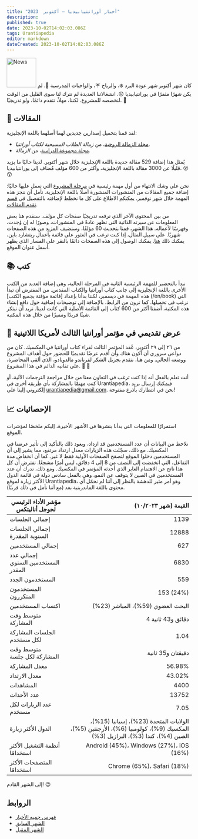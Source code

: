 ```yaml
---
title: "أخبار أورانتيابيديا — أكتوبر  2023"
description:
published: true
date: 2023-10-02T14:02:03.086Z
tags: Urantiapedia
editor: markdown
dateCreated: 2023-10-02T14:02:03.086Z
---
```


<img src="/_assets/svg/icon-news.svg" alt="News" style="width: 80px;"> كان شهر أكتوبر شهر عودة البرد :snowflake:، والرياح :umbrella:، والواجبات المدرسية :school_satchel:. لم يكن شهرًا مثمرًا في يورانتيابيديا :disappointed:. انشغالاتنا العديدة لم تترك لنا سوى القليل من الوقت لنخصصه للمشروع. لكننا، مهلاً، نتقدم دائمًا، ولو تدريجيًا. :walking:

## :page_with_curl: المقالات

لقد قمنا بتحميل إصدارين جديدين لهما أصلهما باللغة الإنجليزية:
- [مجلة الزمالة الروحية](/ar/index/articles_spiritual_fellowship_journal)، من _زمالة الطلاب المسيحية لكتاب أورانتيا_.
- [مجلة مجموعة الدراسة](/ar/index/articles_study_group_herald)، من _الزمالة_.

يُمثل هذا إضافة 529 مقالة جديدة باللغة الإنجليزية خلال شهر أكتوبر. لدينا حاليًا ما يزيد قليلًا عن 3000 مقالة باللغة الإنجليزية، وأكثر من 600 مؤلف مُضاف إلى يورانتيابيديا. :open_mouth: :open_mouth:

نحن على وشك الانتهاء من أول مهمة رئيسية في [مرحلة المشروع](/ar/help/phases#milestone-ii-books-articles-study-aids-schemas-and-indexes) التي نعمل عليها حاليًا: إضافة جميع المقالات من المنشورات المنشورة أصلًا باللغة الإنجليزية. نأمل أن ننجز هذه المهمة خلال شهر نوفمبر. يمكنكم الاطلاع على كل ما نخطط لإضافته بالتفصيل في [قسم تقدم المقالات](/ar/help/status#articles-progress-detailed).

من بين المحتوى الآخر الذي نرفعه تدريجيًا صفحات كل مؤلف. سنقدم هنا بعض المعلومات عن سيرته الذاتية التي تظهر عادةً في المنشورات، وصورًا له إن وُجدت، وفهرسًا لأعماله. هذا الشهر، قمنا بتحديث 60 مؤلفًا، وسنضيف المزيد من هذه الصفحات شهريًا. على سبيل المثال، إذا كنت ترغب في العثور على قائمة بأعمال ريتشارد باين، يمكنك ذلك [هنا](/en/article/Dick_Bain). يمكنك الوصول إلى هذه الصفحات دائمًا بالنقر على المسار الذي يظهر أسفل عنوان الموقع.

## :books: كتب

نبدأ بالتحضير للمهمة الرئيسية الثانية في المرحلة الحالية، وهي إضافة العديد من الكتب الأخرى باللغة الإنجليزية إلى جانب كتاب أورانتيا والكتاب المقدس. من المفترض أن تبدأ هذه المهمة في ديسمبر، لكننا بدأنا بإعداد [قائمة مؤقتة بجميع الكتب] (/en/book) التي نرغب في تحميلها. كما ترون من الرابط، بالإضافة إلى توضيحات إضافية حول دافع إنشاء هذه المكتبة، أضفنا أكثر من 600 كتاب إلى القائمة الأصلية التي كانت لدينا. نريد أن نبتكر شيئًا فريدًا ومميزًا من خلال هذه المكتبة.

## :blue_heart: عرض تقديمي في مؤتمر أورانتيا الثالث لأمريكا اللاتينية

من ٢٦ إلى ٢٩ أكتوبر، عُقد المؤتمر الثالث لقراء كتاب أورانتيا في المكسيك. كان من دواعي سروري أن أكون هناك وأن أقدم عرضًا تقديميًا للحضور حول أهداف المشروع ووضعه الحالي. ومن هنا، نتقدم بجزيل الشكر لفرناندو مالدونادو، الذي ألقى المحاضرة، على تفانيه الدائم في هذا المشروع. :clap: :clap:

أنت تعلم بالفعل أنه إذا كنت ترغب في التعاون معنا من خلال مراجعة الترجمات الآلية، أو كنت مهتمًا بالمشاركة بأي طريقة أخرى في Urantiapedia، فيمكنك إرسال بريد إلكتروني إلينا على urantiapedia@gmail.com. نحن في انتظارك بأذرع مفتوحة!

## :chart_with_upwards_trend: الإحصائيات

استمرارًا للمعلومات التي بدأنا بنشرها في الأشهر الأخيرة، إليكم ملخصًا لمؤشرات الموقع.

نلاحظ من البيانات أن عدد المستخدمين قد ازداد، ويعود ذلك بالتأكيد إلى تأثير عرضنا في المكسيك. مع ذلك، سجّلت هذه الزيارات معدل ارتداد مرتفع، مما يشير إلى أن المستخدمين دخلوا الموقع لتصفح الصفحات الأولية فقط لا غير. كما أن انخفاض مدة التفاعل، التي انخفضت إلى النصف من 8 إلى 4 دقائق، ليس أمرًا مشجعًا. نفترض أن كل هذا ناتج عن الاهتمام العابر الذي أحدثه المؤتمر في المكسيك. ومع ذلك، ندرك أن عدد المستخدمين في الصين لا يتوقف عن النمو، وهي بالفعل سادس دولة في قائمة الدول الأكثر زيارة لموقع Urantiapedia، وهو أمر مثير للدهشة بالنظر إلى أننا لم نحمّل أي محتوى باللغة الماندرينية بعد (مع أننا نأمل في ذلك قريبًا).

مؤشر الأداء الرئيسي لجوجل أناليتكس | القيمة (شهر ١٠/٢٠٢٣)
--- | ---:
إجمالي الجلسات | 1139
إجمالي الجلسات السنوية المقدرة | 12888
إجمالي المستخدمين | 627
إجمالي عدد المستخدمين السنوي المقدر | 6830
المستخدمون الجدد | 559
المستخدمون المتكررون | 153 (24%)
اكتساب المستخدمين | البحث العضوي (59%)، المباشر (23%)
متوسط ​​وقت المشاركة | 4 دقائق و43 ثانية
الجلسات المشاركة لكل مستخدم | 1.04
متوسط ​​وقت المشاركة لكل جلسة | دقيقتان و35 ثانية
معدل المشاركة | 56.98%
معدل الارتداد | 43.02%
المشاهدات | 4400
عدد الأحداث | 13752
عدد الزيارات لكل مستخدم | 7.05
الدول الأكثر زيارة | الولايات المتحدة (23%)، إسبانيا (15%)، المكسيك (9%)، كولومبيا (6%)، الأرجنتين (5%)، الصين (4%)، كندا (3%)، البرازيل (3%)
أنظمة التشغيل الأكثر استخدامًا | Android (45%)، Windows (27%)، iOS (16%)
المتصفحات الأكثر استخدامًا | Chrome (65%)، Safari (18%)

إلى الشهر القادم! :wink:

## الروابط

- [فهرس جميع الأخبار](/ar/news)
- [الشهر السابق](/ar/news/2023/09)
- [الشهر المقبل](/ar/news/2023/11)